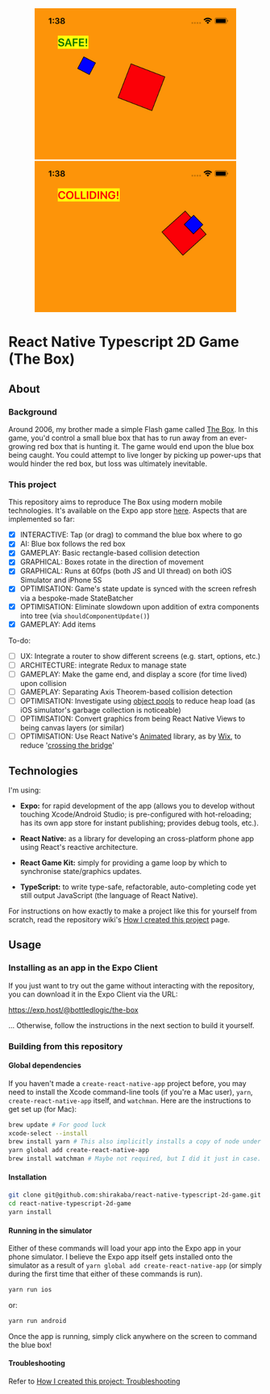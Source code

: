 <div align="center">
    <img src="screenshots/safe.png" width="400" />
    <img src="screenshots/colliding.png" width="400" />
</div>

# React Native Typescript 2D Game (The Box)

## About

### Background

Around 2006, my brother made a simple Flash game called [The Box](https://birchlabs.co.uk/legacy/TheBox.html). In this game, you'd control a small blue box that has to run away from an ever-growing red box that is hunting it. The game would end upon the blue box being caught. You could attempt to live longer by picking up power-ups that would hinder the red box, but loss was ultimately inevitable.

### This project

This repository aims to reproduce The Box using modern mobile technologies. It's available on the Expo app store [here](https://expo.io/@bottledlogic/the-box). Aspects that are implemented so far:

- [x] INTERACTIVE: Tap (or drag) to command the blue box where to go
- [x] AI: Blue box follows the red box  
- [x] GAMEPLAY: Basic rectangle-based collision detection  
- [x] GRAPHICAL: Boxes rotate in the direction of movement 
- [x] GRAPHICAL: Runs at 60fps (both JS and UI thread) on both iOS Simulator and iPhone 5S
- [x] OPTIMISATION: Game's state update is synced with the screen refresh via a bespoke-made StateBatcher
- [x] OPTIMISATION: Eliminate slowdown upon addition of extra components into tree (via `shouldComponentUpdate()`)
- [x] GAMEPLAY: Add items

To-do:

- [ ] UX: Integrate a router to show different screens (e.g. start, options, etc.)
- [ ] ARCHITECTURE: integrate Redux to manage state
- [ ] GAMEPLAY: Make the game end, and display a score (for time lived) upon collision
- [ ] GAMEPLAY: Separating Axis Theorem-based collision detection
- [ ] OPTIMISATION: Investigate using [object pools](https://www.html5rocks.com/en/tutorials/speed/static-mem-pools/) to reduce heap load (as iOS simulator's garbage collection is noticeable)
- [ ] OPTIMISATION: Convert graphics from being React Native Views to being canvas layers (or similar)
- [ ] OPTIMISATION: Use React Native's [Animated](https://facebook.github.io/react-native/docs/animated.html) library, as by [Wix](https://github.com/wix-incubator/rn-perf-experiments2/blob/master/src/AnimatedScrollView.js), to reduce '[crossing the bridge](https://www.youtube.com/watch?v=OmiXlJ4ZzAo)'

## Technologies

I'm using:

* **Expo:** for rapid development of the app (allows you to develop without touching Xcode/Android Studio; is pre-configured with hot-reloading; has its own app store for instant publishing; provides debug tools, etc.).

* **React Native:** as a library for developing an cross-platform phone app using React's reactive architecture.

* **React Game Kit:** simply for providing a game loop by which to synchronise state/graphics updates.

* **TypeScript:** to write type-safe, refactorable, auto-completing code yet still output JavaScript (the language of React Native).

For instructions on how exactly to make a project like this for yourself from scratch, read the repository wiki's [How I created this project](https://github.com/shirakaba/react-native-typescript-2d-game/wiki/How-I-created-this-project) page.
 

## Usage

### Installing as an app in the Expo Client

If you just want to try out the game without interacting with the repository, you can download it in the Expo Client via the URL:

https://exp.host/@bottledlogic/the-box

... Otherwise, follow the instructions in the next section to build it yourself.

### Building from this repository

#### Global dependencies

If you haven't made a `create-react-native-app` project before, you may need to install the Xcode command-line tools (if you're a Mac user), `yarn`, `create-react-native-app` itself, and `watchman`. Here are the instructions to get set up (for Mac):

```bash
brew update # For good luck
xcode-select --install
brew install yarn # This also implicitly installs a copy of node under brew (without npm)
yarn global add create-react-native-app
brew install watchman # Maybe not required, but I did it just in case.
```

#### Installation

```bash
git clone git@github.com:shirakaba/react-native-typescript-2d-game.git
cd react-native-typescript-2d-game
yarn install
```

#### Running in the simulator

Either of these commands will load your app into the Expo app in your phone simulator. I believe the Expo app itself gets installed onto the simulator as a result of `yarn global add create-react-native-app` (or simply during the first time that either of these commands is run).

```bash
yarn run ios
```

or:

```bash
yarn run android
```

Once the app is running, simply click anywhere on the screen to command the blue box! 

#### Troubleshooting

Refer to [How I created this project: Troubleshooting](https://github.com/shirakaba/react-native-typescript-2d-game/wiki/How-I-created-this-project#Troubleshooting)
